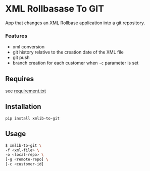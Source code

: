 # XML Rollbasase To GIT

App that changes an XML Rollbase application into a git repository.

### Features
- xml conversion
- git history relative to the creation date of the XML file
- git push
- branch creation for each customer when `-c` parameter is set


## Requires
see [requirement.txt](requirements.txt)


##  Installation
`pip install xmlib-to-git`


## Usage
```bash
$ xmlib-to-git \
-f <xml-file> \
-o <local-repo> \
[-g <remote-repo] \
[-c <customer-id]
```
